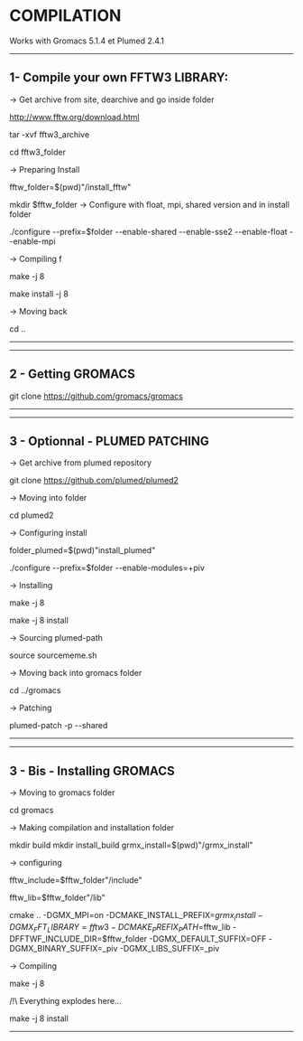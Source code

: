 
COMPILATION
========================

Works with Gromacs 5.1.4 et Plumed 2.4.1

----------------------------------------
1- Compile your own FFTW3 LIBRARY:
----------------------------------------

-> Get archive from site, dearchive and go inside folder

http://www.fftw.org/download.html 

tar -xvf fftw3_archive

cd fftw3_folder

-> Preparing Install

fftw_folder=$(pwd)"/install_fftw" 

mkdir $fftw_folder 
-> Configure with float, mpi, shared version and in install folder

./configure --prefix=$folder --enable-shared --enable-sse2 --enable-float --enable-mpi

-> Compiling f

make -j 8

make install -j 8

-> Moving back

cd .. 

----------------------------------------

----------------------------------------
2 - Getting GROMACS
----------------------------------------

git clone https://github.com/gromacs/gromacs

----------------------------------------

--------------------------------------
3 - Optionnal - PLUMED PATCHING
--------------------------------------

-> Get archive from plumed repository

git clone https://github.com/plumed/plumed2

-> Moving into folder

cd plumed2

-> Configuring install

folder_plumed=$(pwd)"install_plumed"

./configure --prefix=$folder --enable-modules=+piv

-> Installing

make -j 8

make -j 8 install

-> Sourcing plumed-path

source sourcememe.sh

-> Moving back into gromacs folder

cd ../gromacs

-> Patching 

plumed-patch -p --shared 

--------------------------------------

--------------------------------------
3 - Bis - Installing GROMACS
--------------------------------------

-> Moving to gromacs folder

cd gromacs

-> Making compilation and installation folder

mkdir build
mkdir install_build
grmx_install=$(pwd)"/grmx_install"

-> configuring

fftw_include=$fftw_folder"/include"

fftw_lib=$fftw_folder"/lib"

cmake .. -DGMX_MPI=on -DCMAKE_INSTALL_PREFIX=$grmx_install -DGMX_FFT_LIBRARY=fftw3 -DCMAKE_PREFIX_PATH=$fftw_lib        -DFFTWF_INCLUDE_DIR=$fftw_folder -DGMX_DEFAULT_SUFFIX=OFF -DGMX_BINARY_SUFFIX=_piv -DGMX_LIBS_SUFFIX=_piv

-> Compiling

make -j 8

/!\ Everything explodes here...

make -j 8 install

--------------------------------------
